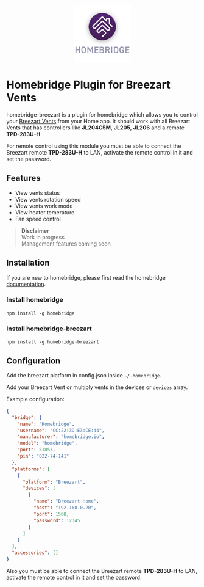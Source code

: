 
<p align="center">

<img src="https://github.com/homebridge/branding/raw/master/logos/homebridge-wordmark-logo-vertical.png" width="150">

</p>


# Homebridge Plugin for Breezart Vents

homebridge-breezart is a plugin for homebridge which allows you to control your [Breezart Vents](http://breezart.ru/) from your Home app. It should work with all Breezart Vents that has controllers like **JL204С5M**, **JL205**, **JL206** and a remote **TPD-283U-H**.

For remote control using this module you must be able to connect the Breezart remote **TPD-283U-H** to LAN, activate the remote control in it and set the password.

## Features
* View vents status
* View vents rotation speed
* View vents work mode
* View heater temerature
* Fan speed control

> **Disclaimer**\
> Work in progress\
> Management features coming soon

## Installation
If you are new to homebridge, please first read the homebridge [documentation](https://www.npmjs.com/package/homebridge).

### Install homebridge
```
npm install -g homebridge
```
### Install homebridge-breezart
```
npm install -g homebridge-breezart
```

## Configuration
Add the breezart platform in config.json inside `~/.homebridge`.

Add your Breezart Vent or multiply vents in the devices or `devices` array.

Example configuration:
```json
{
  "bridge": {
    "name": "Homebridge",
    "username": "CC:22:3D:E3:CE:44",
    "manufacturer": "homebridge.io",
    "model": "homebridge",
    "port": 51853,
    "pin": "022-74-141"
  },
  "platforms": [
    {
      "platform": "Breezart",
      "devices": [
        {
          "name": "Breezart Home",
          "host": "192.168.0.20",
          "port": 1560,
          "password": 12345
        }
      ]
    }
  ],
  "accessories": []
}
```
Also you must be able to connect the Breezart remote **TPD-283U-H** to LAN, activate the remote control in it and set the password.

